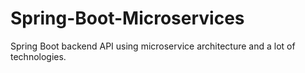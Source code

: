 # Spring-Boot-Microservices
Spring Boot backend API using microservice architecture and a lot of technologies.
